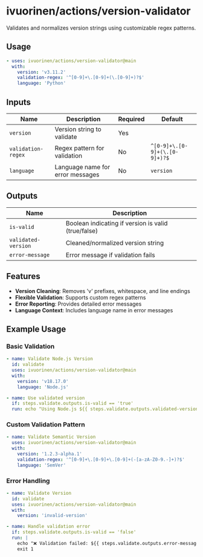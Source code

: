 # ivuorinen/actions/version-validator

Validates and normalizes version strings using customizable regex patterns.

## Usage

```yaml
- uses: ivuorinen/actions/version-validator@main
  with:
    version: 'v3.11.2'
    validation-regex: '^[0-9]+\.[0-9]+(\.[0-9]+)?$'
    language: 'Python'
```

## Inputs

| Name               | Description                      | Required | Default                       |
|--------------------|----------------------------------|----------|-------------------------------|
| `version`          | Version string to validate       | Yes      |                               |
| `validation-regex` | Regex pattern for validation     | No       | `^[0-9]+\.[0-9]+(\.[0-9]+)?$` |
| `language`         | Language name for error messages | No       | `version`                     |

## Outputs

| Name                | Description                                         |
|---------------------|-----------------------------------------------------|
| `is-valid`          | Boolean indicating if version is valid (true/false) |
| `validated-version` | Cleaned/normalized version string                   |
| `error-message`     | Error message if validation fails                   |

## Features

- **Version Cleaning**: Removes 'v' prefixes, whitespace, and line endings
- **Flexible Validation**: Supports custom regex patterns
- **Error Reporting**: Provides detailed error messages
- **Language Context**: Includes language name in error messages

## Example Usage

### Basic Validation

```yaml
- name: Validate Node.js Version
  id: validate
  uses: ivuorinen/actions/version-validator@main
  with:
    version: 'v18.17.0'
    language: 'Node.js'

- name: Use validated version
  if: steps.validate.outputs.is-valid == 'true'
  run: echo "Using Node.js ${{ steps.validate.outputs.validated-version }}"
```

### Custom Validation Pattern

```yaml
- name: Validate Semantic Version
  uses: ivuorinen/actions/version-validator@main
  with:
    version: '1.2.3-alpha.1'
    validation-regex: '^[0-9]+\.[0-9]+\.[0-9]+(-[a-zA-Z0-9.-]+)?$'
    language: 'SemVer'
```

### Error Handling

```yaml
- name: Validate Version
  id: validate
  uses: ivuorinen/actions/version-validator@main
  with:
    version: 'invalid-version'

- name: Handle validation error
  if: steps.validate.outputs.is-valid == 'false'
  run: |
    echo "❌ Validation failed: ${{ steps.validate.outputs.error-message }}"
    exit 1
```
